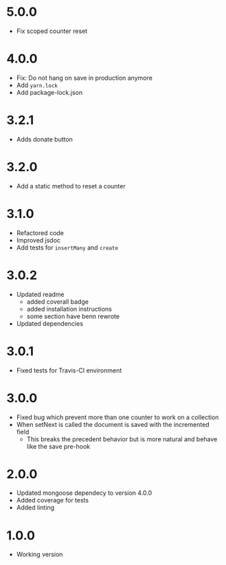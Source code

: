 # 5.0.0
 - Fix scoped counter reset

# 4.0.0

- Fix: Do not hang on save in production anymore
- Add `yarn.lock`
- Add package-lock.json

# 3.2.1

- Adds donate button

# 3.2.0

- Add a static method to reset a counter

# 3.1.0

 - Refactored code
 - Improved jsdoc 
 - Add tests for `insertMany` and `create`

# 3.0.2

- Updated readme
    + added coverall badge
    + added installation instructions
    + some section have benn rewrote
- Updated dependencies

# 3.0.1

- Fixed tests for Travis-CI environment

# 3.0.0

- Fixed bug which prevent more than one counter to work on a collection
- When setNext is called the document is saved with the incremented field
    + This breaks the precedent behavior but is more natural and behave like the save pre-hook

# 2.0.0

- Updated mongoose dependecy to version 4.0.0
- Added coverage for tests
- Added linting

# 1.0.0

- Working version
